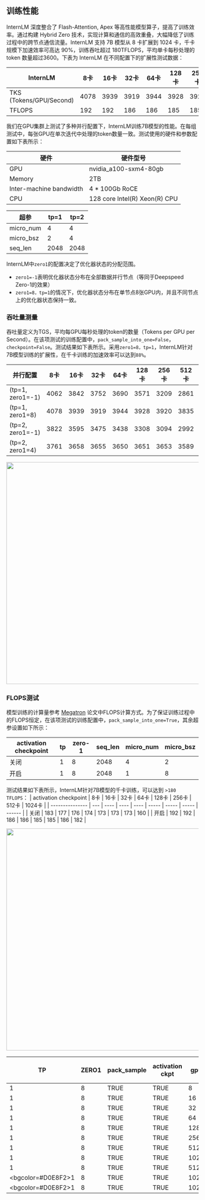 ## 训练性能

InternLM 深度整合了 Flash-Attention, Apex 等高性能模型算子，提高了训练效率。通过构建 Hybrid Zero 技术，实现计算和通信的高效重叠，大幅降低了训练过程中的跨节点通信流量。InternLM 支持 7B 模型从 8 卡扩展到 1024 卡，千卡规模下加速效率可高达 90%，训练吞吐超过 180TFLOPS，平均单卡每秒处理的 token 数量超过3600。下表为 InternLM 在不同配置下的扩展性测试数据：

| InternLM         | 8卡  | 16卡 | 32卡 | 64卡 | 128卡 | 256卡 | 512卡 | 1024卡 |
| ---------------- | ---- | ---- | ---- | ---- | ----- | ----- | ----- | ------ |
| TKS (Tokens/GPU/Second) | 4078 | 3939 | 3919 | 3944 | 3928  | 3920  | 3835  | 3625   |
| TFLOPS  | 192 | 192  | 186  | 186  | 185   | 185   | 186   | 182    |


我们在GPU集群上测试了多种并行配置下，InternLM训练7B模型的性能。在每组测试中，每张GPU在单次迭代中处理的token数量一致。测试使用的硬件和参数配置如下表所示：

| 硬件                    | 硬件型号                      |
| ----------------------- | ----------------------------- |
| GPU                     | nvidia_a100-sxm4-80gb         |
| Memory                  | 2TB                           |
| Inter-machine bandwidth | 4 * 100Gb RoCE                |
| CPU                     | 128 core Intel(R) Xeon(R) CPU |

| 超参      | tp=1 | tp=2 |
| --------- | ---- | ---- |
| micro_num | 4    | 4    |
| micro_bsz | 2    | 4    |
| seq_len   | 2048 | 2048 |

InternLM中`zero1`的配置决定了优化器状态的分配范围。
- `zero1=-1`表明优化器状态分布在全部数据并行节点（等同于Deepspeed Zero-1的效果）
- `zero1=8，tp=1`的情况下，优化器状态分布在单节点8张GPU内，并且不同节点上的优化器状态保持一致。

### 吞吐量测量

吞吐量定义为TGS，平均每GPU每秒处理的token的数量（Tokens per GPU per Second）。在该项测试的训练配置中，`pack_sample_into_one=False`，`checkpoint=False`。测试结果如下表所示。采用`zero1=8，tp=1`，InternLM针对7B模型训练的扩展性，在千卡训练的加速效率可以达到`88%`。

| 并行配置         | 8卡  | 16卡 | 32卡 | 64卡 | 128卡 | 256卡 | 512卡 | 1024卡 |
| ---------------- | ---- | ---- | ---- | ---- | ----- | ----- | ----- | ------ |
| (tp=1, zero1=-1) | 4062 | 3842 | 3752 | 3690 | 3571  | 3209  | 2861  | 2271   |
| (tp=1, zero1=8)  | 4078 | 3939 | 3919 | 3944 | 3928  | 3920  | 3835  | 3625   |
| (tp=2, zero1=-1) | 3822 | 3595 | 3475 | 3438 | 3308  | 3094  | 2992  | 2785   |
| (tp=2, zero1=4)  | 3761 | 3658 | 3655 | 3650 | 3651  | 3653  | 3589  | 3486   |


<div align="left">
    <img src="../doc/imgs/train_performance.png" width="580"/>
</div>

### FLOPS测试
模型训练的计算量参考 [Megatron](https://deepakn94.github.io/assets/papers/megatron-sc21.pdf) 论文中FLOPS计算方式。为了保证训练过程中的FLOPS恒定，在该项测试的训练配置中，`pack_sample_into_one=True`，其余超参设置如下所示：

activation checkpoint | tp  | zero-1 | seq_len | micro_num | micro_bsz |
| --- | --- | ----  | ----   | ----  |---- |
关闭 | 1   | 8      | 2048    | 4     | 2 |
开启 | 1   | 8      | 2048    | 1     | 8 |

测试结果如下表所示，InternLM针对7B模型的千卡训练，可以达到 `>180 TFLOPS`：
| activation checkpoint         | 8卡 | 16卡 | 32卡 | 64卡 | 128卡 | 256卡 | 512卡 | 1024卡 |
| --------------- | --- | ---- | ---- | ---- | ----- | ----- | ----- | ------ |
| 关闭 | 183 | 177  | 176  | 174  | 173   | 173   | 173   | 160    |
| 开启 | 192 | 192  | 186  | 186  | 185   | 185   | 186   | 182    |

<div align="left">
    <img src="../doc/imgs/flops.png" width="580"/>
</div>

| TP | ZERO1 | pack_sample | activation ckpt | gpu | seq_len | micro_bsz | micro_num | global tokens/step (M) | TGS | TFLOPS |
|-|-|-|-|-|-|-|-|-|-|-|
| 1 | 8 | TRUE | TRUE | 8 | 2048 | 8 | 1 | 0.125 | 3188 | 186 | 
| 1 | 8 | TRUE | TRUE | 16 | 2048 | 8 | 1 | 0.25 | 3130 | 182 |
| 1 | 8 | TRUE | TRUE | 32 | 2048 | 8 | 1 | 0.5 | 3095 | 180 |
| 1 | 8 | TRUE | TRUE | 64 | 2048 | 8 | 1 | 1 | 3073 | 179 |
| 1 | 8 | TRUE | TRUE | 128 | 2048 | 8 | 1 | 2 | 3041 | 177 |
| 1 | 8 | TRUE | TRUE | 256 | 2048 | 8 | 1 | 4 | 3040 | 177 |
| 1 | 8 | TRUE | TRUE | 512 | 2048 | 8 | 1 | 8 | 3059 | 178 |
| 1 | 8 | TRUE | TRUE | 1024 | 2048 | 8 | 1 | 16 | 3081 | 179 |
| 1 | 8 | TRUE | TRUE | 512 | 2048 | 4 | 1 | 4 | 2865 | 165 |
| <bgcolor=#D0E8F2>1 | 8 | TRUE | TRUE | 1024 | 2048 | 2 | 1 | 4 | 1832 | 110</bgcolor> |
| <bgcolor=#D0E8F2>1 | 8 | TRUE | TRUE | 1024 | 2048 | 4 | 1 | 8 | 2796 | 160</bgcolor> |
